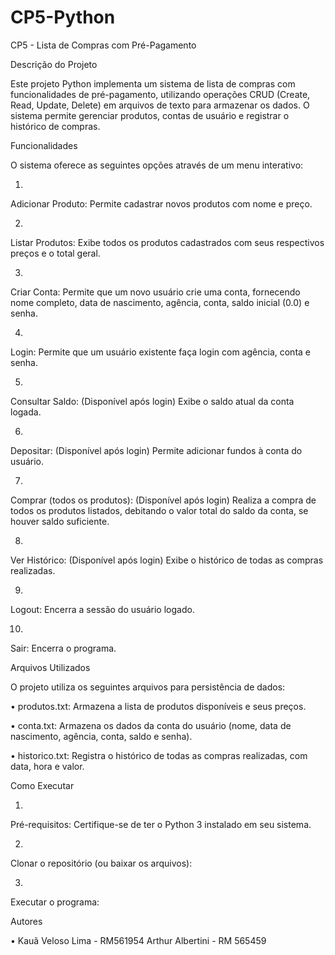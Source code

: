 # CP5-Python

CP5 - Lista de Compras com Pré-Pagamento

Descrição do Projeto

Este projeto Python implementa um sistema de lista de compras com funcionalidades de pré-pagamento, utilizando operações CRUD (Create, Read, Update, Delete) em arquivos de texto para armazenar os dados. O sistema permite gerenciar produtos, contas de usuário e registrar o histórico de compras.

Funcionalidades

O sistema oferece as seguintes opções através de um menu interativo:

1.
Adicionar Produto: Permite cadastrar novos produtos com nome e preço.

2.
Listar Produtos: Exibe todos os produtos cadastrados com seus respectivos preços e o total geral.

3.
Criar Conta: Permite que um novo usuário crie uma conta, fornecendo nome completo, data de nascimento, agência, conta, saldo inicial (0.0) e senha.

4.
Login: Permite que um usuário existente faça login com agência, conta e senha.

5.
Consultar Saldo: (Disponível após login) Exibe o saldo atual da conta logada.

6.
Depositar: (Disponível após login) Permite adicionar fundos à conta do usuário.

7.
Comprar (todos os produtos): (Disponível após login) Realiza a compra de todos os produtos listados, debitando o valor total do saldo da conta, se houver saldo suficiente.

8.
Ver Histórico: (Disponível após login) Exibe o histórico de todas as compras realizadas.

9.
Logout: Encerra a sessão do usuário logado.

10.
Sair: Encerra o programa.

Arquivos Utilizados

O projeto utiliza os seguintes arquivos para persistência de dados:

•
produtos.txt: Armazena a lista de produtos disponíveis e seus preços.

•
conta.txt: Armazena os dados da conta do usuário (nome, data de nascimento, agência, conta, saldo e senha).

•
historico.txt: Registra o histórico de todas as compras realizadas, com data, hora e valor.

Como Executar

1.
Pré-requisitos: Certifique-se de ter o Python 3 instalado em seu sistema.

2.
Clonar o repositório (ou baixar os arquivos):

3.
Executar o programa:

Autores

•
Kauã Veloso Lima - RM561954
Arthur Albertini - RM 565459



